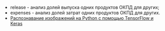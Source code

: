 - release - анализ долей выпуска одних продуктов ОКПД для других;
- expenses - анализ долей затрат одних продуктов ОКПД для других.  
- [Распознавание изображений на Python с помощью TensorFlow и Keras](https://evileg.com/ru/post/619/)
